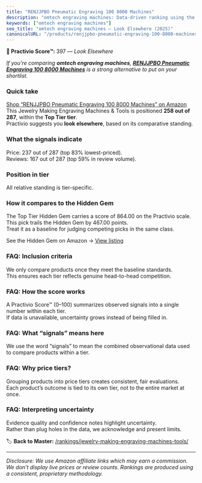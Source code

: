 ```yaml
---
title: "RENJJPBO Pneumatic Engraving 100 8000 Machines"
description: "omtech engraving machines: Data-driven ranking using the Practivio Score™. Positioned by quality, value, demand, findability, momentum."
keywords: ["omtech engraving machines"]
seo_title: "omtech engraving machines — Look Elsewhere (2025)"
canonicalURL: "/products/renjjpbo-pneumatic-engraving-100-8000-machines-B0FPCYNL3W/"
---
```


**🚫 Practivio Score™:** 397 — _Look Elsewhere_


*If you're comparing **omtech engraving machines**, **[RENJJPBO Pneumatic Engraving 100 8000 Machines](https://www.amazon.com/dp/B0FPCYNL3W?tag=practivio-20)** is a strong alternative to put on your shortlist.*
### Quick take
[Shop “RENJJPBO Pneumatic Engraving 100 8000 Machines” on Amazon](https://www.amazon.com/dp/B0FPCYNL3W?tag=practivio-20)
This Jewelry Making Engraving Machines & Tools is positioned **258 out of 287**, within the **Top Tier tier**.  
Practivio suggests you **look elsewhere**, based on its comparative standing.

### What the signals indicate
Price: 237 out of 287 (top 83% lowest-priced).  
Reviews: 167 out of 287 (top 59% in review volume).  

### Position in tier
All relative standing is tier-specific.

### How it compares to the Hidden Gem
The Top Tier Hidden Gem carries a score of 864.00 on the Practivio scale.  
This pick trails the Hidden Gem by 467.00 points.  
Treat it as a baseline for judging competing picks in the same class.  

See the Hidden Gem on Amazon → [View listing](https://www.amazon.com/dp/B0DDXQYH36?tag=practivio-20)

### FAQ: Inclusion criteria
We only compare products once they meet the baseline standards.  
This ensures each tier reflects genuine head-to-head competition.

### FAQ: How the score works
A Practivio Score™ (0–100) summarizes observed signals into a single number within each tier.  
If data is unavailable, uncertainty grows instead of being filled in.

### FAQ: What “signals” means here
We use the word “signals” to mean the combined observational data used to compare products within a tier.

### FAQ: Why price tiers?
Grouping products into price tiers creates consistent, fair evaluations.  
Each product’s outcome is tied to its own tier, not to the entire market at once.

### FAQ: Interpreting uncertainty
Evidence quality and confidence notes highlight uncertainty.  
Rather than plug holes in the data, we acknowledge and present limits.


🏷️ **Back to Master:** [/rankings/jewelry-making-engraving-machines-tools/](/rankings/jewelry-making-engraving-machines-tools/)

---
_Disclosure: We use Amazon affiliate links which may earn a commission. We don’t display live prices or review counts. Rankings are produced using a consistent, proprietary methodology._
